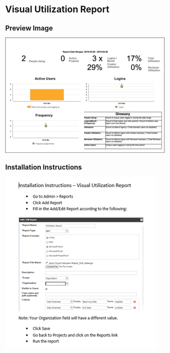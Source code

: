 # Visual Utilization Report
## Preview Image
![alt tag](https://github.com/JamaSoftware/Community-Reports/blob/master/Visual%20Utilization%20Report/VisualUtilizationPreviewImage.png)

## Installation Instructions
![alt tag](https://github.com/JamaSoftware/Community-Reports/blob/master/Visual%20Utilization%20Report/VisualUtilizationReportSetup.png)
